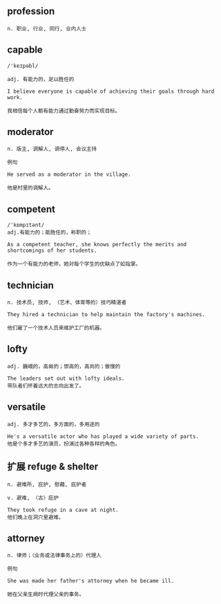 ## profession
```
n. 职业, 行业, 同行, 业内人士
```

## capable
```
/'keɪpəbl/

adj. 有能力的，足以胜任的

I believe everyone is capable of achieving their goals through hard work.

我相信每个人都有能力通过勤奋努力而实现目标。
```
## moderator
```
n. 版主, 调解人, 调停人, 会议主持

例句

He served as a moderator in the village.

他是村里的调解人。
```

## competent
```
/'kɒmpɪtənt/
adj.有能力的；能胜任的，称职的；

As a competent teacher, she knows perfectly the merits and shortcomings of her students.

作为一个有能力的老师，她对每个学生的优缺点了如指掌。
```
## technician
```
n. 技术员, 技师, （艺术、体育等的）技巧精湛者

They hired a technician to help maintain the factory's machines.

他们雇了一个技术人员来维护工厂的机器。
```
## lofty
```
adj. 巍峨的，高耸的；崇高的，高尚的；傲慢的

The leaders set out with lofty ideals.
带队者们怀着远大的志向出发了。
```
## versatile
```
adj. 多才多艺的，多方面的，多用途的

He's a versatile actor who has played a wide variety of parts.
他是个多才多艺的演员，扮演过各种各样的角色。
```
## 扩展  refuge  & shelter
```
n. 避难所, 庇护, 慰藉, 庇护者

v. 避难, 〈古〉庇护

They took refuge in a cave at night.
他们晚上在洞穴里避难。
```
## attorney
```
n. 律师；（业务或法律事务上的）代理人

例句

She was made her father's attorney when he became ill.

她在父亲生病时代理父亲的事务。
```
